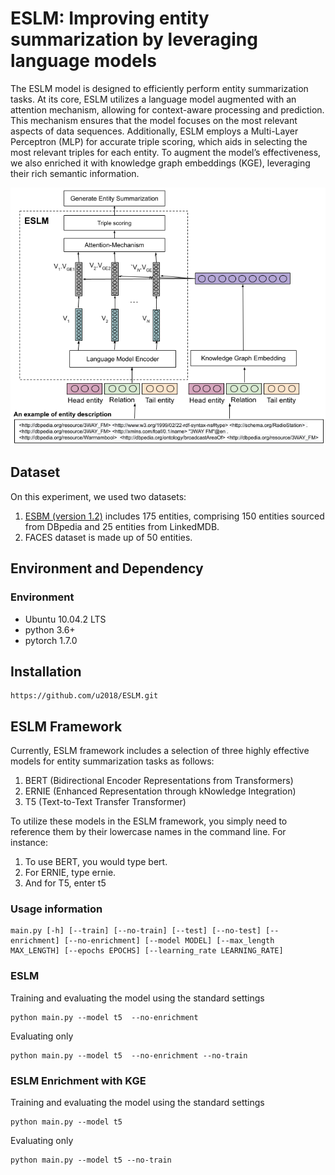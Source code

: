 # ESLM: Improving entity summarization by leveraging language models

The ESLM model is designed to efficiently perform entity summarization tasks. At its core, ESLM utilizes a language model augmented with an attention mechanism, allowing for context-aware processing and prediction. This mechanism ensures that the model focuses on the most relevant aspects of data sequences. Additionally, ESLM employs a Multi-Layer Perceptron (MLP) for accurate triple scoring, which aids in selecting the most relevant triples for each entity. To augment the model’s effectiveness, we also enriched it with knowledge graph embeddings (KGE), leveraging their rich semantic information.

<p align="center">
<img src="eslm-version-3.0.png">
</p>

## Dataset

On this experiment, we used two datasets:
1. [ESBM (version 1.2)](https://github.com/nju-websoft/ESBM/tree/master/v1.2) includes 175 entities, comprising 150 entities sourced from DBpedia and 25 entities from LinkedMDB.
2. FACES dataset is made up of 50 entities.

## Environment and Dependency

### Environment

* Ubuntu 10.04.2 LTS
* python 3.6+
* pytorch 1.7.0

## Installation
```
https://github.com/u2018/ESLM.git
```

## ESLM Framework

Currently, ESLM framework includes a selection of three highly effective models for entity summarization tasks as follows:
1. BERT (Bidirectional Encoder Representations from Transformers)
2. ERNIE (Enhanced Representation through kNowledge Integration)
3. T5 (Text-to-Text Transfer Transformer)

To utilize these models in the ESLM framework, you simply need to reference them by their lowercase names in the command line. For instance:

1. To use BERT, you would type bert.
2. For ERNIE, type ernie.
3. And for T5, enter t5

### Usage information

```
main.py [-h] [--train] [--no-train] [--test] [--no-test] [--enrichment] [--no-enrichment] [--model MODEL] [--max_length MAX_LENGTH] [--epochs EPOCHS] [--learning_rate LEARNING_RATE]
```

### ESLM

Training and evaluating the model using the standard settings
```
python main.py --model t5  --no-enrichment
```

Evaluating only
```
python main.py --model t5  --no-enrichment --no-train
```



### ESLM Enrichment with KGE

Training and evaluating the model using the standard settings
```
python main.py --model t5
```

Evaluating only
```
python main.py --model t5 --no-train
```